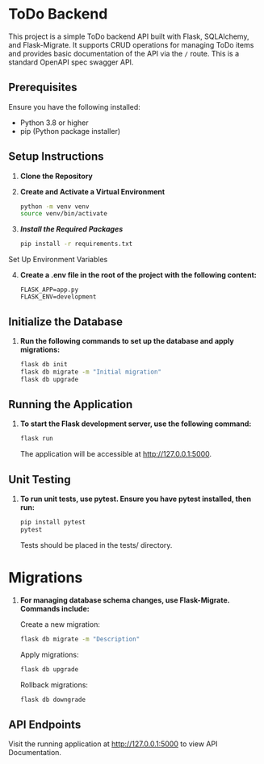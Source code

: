 # ToDo Backend

This project is a simple ToDo backend API built with Flask, SQLAlchemy, and Flask-Migrate. It supports CRUD operations 
for managing ToDo items and provides basic documentation of the API via the `/` route. This is a standard OpenAPI spec
swagger API.

## Prerequisites

Ensure you have the following installed:
- Python 3.8 or higher
- pip (Python package installer)

## Setup Instructions

1. **Clone the Repository** 

2. **Create and Activate a Virtual Environment**

   ```bash
   python -m venv venv
   source venv/bin/activate
   ```
   
3. ***Install the Required Packages***

   ```bash
   pip install -r requirements.txt
   ```
Set Up Environment Variables

4. **Create a .env file in the root of the project with the following content:**

   ```plaintext
   FLASK_APP=app.py
   FLASK_ENV=development
   ```
## Initialize the Database
1. **Run the following commands to set up the database and apply migrations:**

   ```bash
   flask db init
   flask db migrate -m "Initial migration"
   flask db upgrade
   ```

## Running the Application
1. **To start the Flask development server, use the following command:**

   ```bash
   flask run
   ```

   The application will be accessible at http://127.0.0.1:5000.

## Unit Testing
1. **To run unit tests, use pytest. Ensure you have pytest installed, then run:**

   ```bash
   pip install pytest
   pytest
   ```
   Tests should be placed in the tests/ directory.

# Migrations
1. **For managing database schema changes, use Flask-Migrate. Commands include:**

   Create a new migration: 
   ```bash 
   flask db migrate -m "Description"
   ```

   Apply migrations: 
   ```bash 
   flask db upgrade
   ```

   Rollback migrations: 
   ```bash 
   flask db downgrade
   ```

## API Endpoints

Visit the running application at http://127.0.0.1:5000 to view API Documentation.